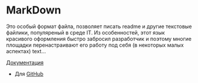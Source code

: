# MarkDown

Это особый формат файла, позволяет писать readme и другие текстовые файлики, популяреный в среде IT.
Из особенностей, этот язык красивого оформления быстро забросил разработчик и поэтому многие площадки перенастраивают его работу под себя (в некоторых малых аспектах)
text...

[Документация](https://www.markdownguide.org/)

- Для [GitHub](https://github.com/adam-p/markdown-here/wiki/Markdown-Cheatsheet)